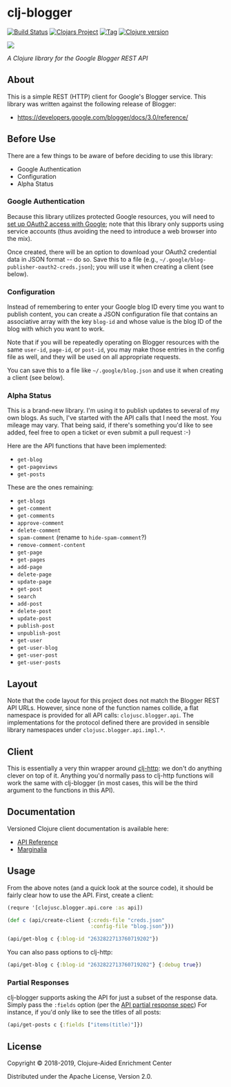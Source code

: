 # clj-blogger

[![Build Status][travis-badge]][travis]
[![Clojars Project][clojars-badge]][clojars]
[![Tag][tag-badge]][tag]
[![Clojure version][clojure-v]](project.clj)

[![][logo]][logo-large]

*A Clojure library for the Google Blogger REST API*

## About

This is a simple REST (HTTP) client for Google's Blogger service. This library
was written against the following release of Blogger:
 * https://developers.google.com/blogger/docs/3.0/reference/


## Before Use

There are a few things to be aware of before deciding to use this library:

* Google Authentication
* Configuration
* Alpha Status

### Google Authentication

Because this library utilizes protected Google resources, you will need to
[set up OAuth2 access with Google][oauth2-setup]; note that this library only
supports using service accounts (thus avoiding the need to introduce a web
browser into the mix).

Once created, there will be an option to download your OAuth2 credential data
in JSON format -- do so. Save this to a file (e.g.,
`~/.google/blog-publisher-oauth2-creds.json`); you will use it when creating a
client (see below).


### Configuration

Instead of remembering to enter your Google blog ID every time you want to
publish content, you can create a JSON configuration file that contains an
associative array with the key `blog-id` and whose value is the blog ID of
the blog with which you want to work.

Note that if you will be repeatedly operating on Blogger resources with the
same `user-id`, `page-id`, or `post-id`, you may make those entries in the
config file as well, and they will be used on all appropriate requests.

You can save this to a file like `~/.google/blog.json` and use it when
creating a client (see below).


### Alpha Status

This is a brand-new library. I'm using it to publish updates to several of my
own blogs. As such, I've started with the API calls that I need the most.
You mileage may vary. That being said, if there's something you'd like to
see added, feel free to open a ticket or even submit a pull request :-)

Here are the API functions that have been implemented:

* `get-blog`
* `get-pageviews`
* `get-posts`

These are the ones remaining:

* `get-blogs`
* `get-comment`
* `get-comments`
* `approve-comment`
* `delete-comment`
* `spam-comment` (rename to `hide-spam-comment`?)
* `remove-comment-content`
* `get-page`
* `get-pages`
* `add-page`
* `delete-page`
* `update-page`
* `get-post`
* `search`
* `add-post`
* `delete-post`
* `update-post`
* `publish-post`
* `unpublish-post`
* `get-user`
* `get-user-blog`
* `get-user-post`
* `get-user-posts`


## Layout

Note that the code layout for this project does not match the Blogger REST API
URLs. However, since none of the function names collide, a flat namespace is
provided for all API calls: `clojusc.blogger.api`. The implementations for the
protocol defined there are provided in sensible library namespaces under
`clojusc.blogger.api.impl.*`.


## Client

This is essentially a very thin wrapper around
[clj-http](https://github.com/dakrone/clj-http): we don't do anything clever on
top of it. Anything you'd normally pass to clj-http functions will work the
same with clj-blogger (in most cases, this will be the third argument to the
functions in this API).


## Documentation

Versioned Clojure client documentation is available here:

* [API Reference][api-docs]
* [Marginalia][margin-docs]


## Usage

From the above notes (and a quick look at the source code), it should be fairly
clear how to use the API. First, create a client:

```clj
(requre '[clojusc.blogger.api.core :as api])

(def c (api/create-client {:creds-file "creds.json"
                           :config-file "blog.json"}))
```


```clj
(api/get-blog c {:blog-id "2632822713760719202"})
```

You can also pass options to clj-http:

```clj
(api/get-blog c {:blog-id "2632822713760719202"} {:debug true})
```


### Partial Responses

clj-blogger supports asking the API for just a subset of the response data.
Simply pass the `:fields` option (per the [API partial response spec][part-resp])
For instance, if you'd only like to see the titles of all posts:

```clj
(api/get-posts c {:fields ["items(title)"]})
```


## License

Copyright © 2018-2019, Clojure-Aided Enrichment Center

Distributed under the Apache License, Version 2.0.


<!-- Named page links below: /-->

[travis]: https://travis-ci.org/clojusc/clj-blogger
[travis-badge]: https://travis-ci.org/clojusc/clj-blogger.png?branch=master
[deps]: http://jarkeeper.com/clojusc/clj-blogger
[deps-badge]: http://jarkeeper.com/clojusc/clj-blogger/status.svg
[logo]: resources/images/Blogger-logo-small.png
[logo-large]: resources/images/Blogger-logo.png
[tag-badge]: https://img.shields.io/github/tag/clojusc/clj-blogger.svg
[tag]: https://github.com/clojusc/clj-blogger/tags
[clojure-v]: https://img.shields.io/badge/clojure-1.8.0-blue.svg
[jdk-v]: https://img.shields.io/badge/jdk-1.7+-blue.svg
[clojars]: https://clojars.org/clj-blogger
[clojars-badge]: https://img.shields.io/clojars/v/clj-blogger.svg
[api-docs]: http://clojusc.github.io/clj-blogger/current/
[margin-docs]: http://clojusc.github.io/clj-blogger/current/marginalia.html
[oauth2-setup]: https://developers.google.com/blogger/docs/3.0/using
[part-resp]: https://developers.google.com/blogger/docs/3.0/performance#partial-response
